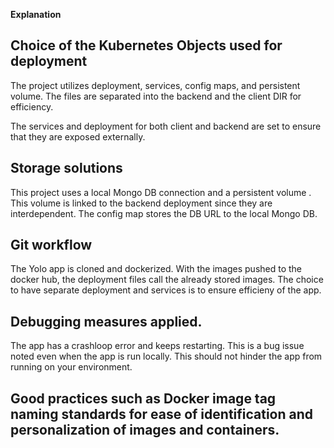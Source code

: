**Explanation**

## Choice of the Kubernetes Objects used for deployment
The project utilizes deployment, services, config maps, and persistent volume. The files are separated into the backend and the client DIR for efficiency.

The services and deployment for both client and backend are set to ensure that they are exposed externally.

## Storage solutions
This project uses a local Mongo DB connection and a persistent volume . This volume is linked to the backend deployment since they are interdependent. The config map stores the DB URL to the local Mongo DB.

## Git workflow
The Yolo app is cloned and dockerized. With the images pushed to the docker hub, the deployment files call the already stored images. The choice to have separate deployment and services is to ensure efficieny of the app.

## Debugging measures applied.
The app has a crashloop error and keeps restarting. This is a bug issue noted even when the app is run locally. This should not hinder the app from running on your environment.

## Good practices such as Docker image tag naming standards for ease of identification and personalization of images and containers.